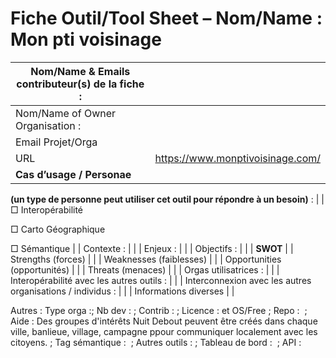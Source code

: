 Fiche Outil/Tool Sheet – Nom/Name : Mon pti voisinage
=====================================================

| Nom/Name & Emails contributeur(s) de la fiche :                               |                                  |
|-------------------------------------------------------------------------------|----------------------------------|
| Nom/Name of Owner Organisation :                                              |                                  |
| Email Projet/Orga                                                             |                                  |
| URL                                                                           | https://www.monptivoisinage.com/ |
| **Cas d’usage / Personae**                                                    
                                                                                
 **(un type de personne peut utiliser cet outil pour répondre à un besoin)** :  |
| □ Interopérabilité                                                            
                                                                                
 □ Carto Géographique                                                           
                                                                                
 □ Sémantique                                                                   |
| Contexte :                                                                    |                                  |
| Enjeux :                                                                      |                                  |
| Objectifs :                                                                   |                                  |
| **SWOT**                                                                      |
| Strengths (forces)                                                            |                                  |
| Weaknesses (faiblesses)                                                       |                                  |
| Opportunities (opportunités)                                                  |                                  |
| Threats (menaces)                                                             |                                  |
| Orgas utilisatrices :                                                         |                                  |
| Interopérabilité avec les autres outils :                                     |                                  |
| Interconnexion avec les autres organisations / individus :                    |                                  |
| Informations diverses                                                         |                                  |

Autres : Type orga :; Nb dev : ; Contrib : ; Licence : et OS/Free ; Repo :  ; Aide : Des groupes d'intérêts Nuit Debout peuvent être créés dans chaque ville, banlieue, village, campagne ppour communiquer localement avec les citoyens. ; Tag sémantique :  ; Autres outils : ; Tableau de bord :  ; API :

